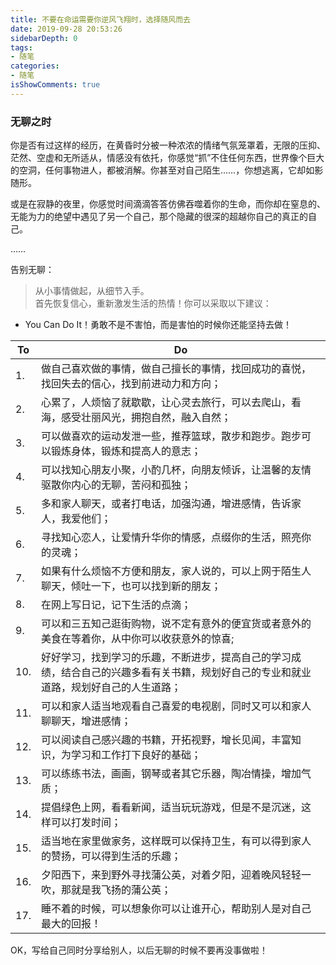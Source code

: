 ```yaml
---
title: 不要在命运需要你逆风飞翔时，选择随风而去
date: 2019-09-28 20:53:26
sidebarDepth: 0
tags:
- 随笔
categories:
- 随笔
isShowComments: true
---
```


<Boxx/>

### 无聊之时

你是否有过这样的经历，在黄昏时分被一种浓浓的情绪气氛笼罩着，无限的压抑、茫然、空虚和无所适从，情感没有依托，你感觉“抓”不住任何东西，世界像个巨大的空洞，任何事物进人，都被消解。你甚至对自己陌生……，你想逃离，它却如影随形。

<!-- more -->

或是在寂静的夜里，你感觉时间滴滴答答仿佛吞噬着你的生命，而你却在窒息的、无能为力的绝望中遇见了另一个自己，那个隐藏的很深的超越你自己的真正的自己。

……


告别无聊：

> 从小事情做起，从细节入手。<br>
> 首先恢复信心，重新激发生活的热情！你可以采取以下建议：

- You Can Do It！勇敢不是不害怕，而是害怕的时候你还能坚持去做！

|   To   |  Do    |
| ---- | ---- |
|1.| 做自己喜欢做的事情，做自己擅长的事情，找回成功的喜悦，找回失去的信心，找到前进动力和方向； |
|2.| 心累了，人烦恼了就歇歇，让心灵去旅行，可以去爬山，看海，感受壮丽风光，拥抱自然，融入自然； |
|3.| 可以做喜欢的运动发泄一些，推荐篮球，散步和跑步。跑步可以锻炼身体，锻炼和提高人的意志； |
|4. |可以找知心朋友小聚，小酌几杯，向朋友倾诉，让温馨的友情驱散你内心的无聊，苦闷和孤独；|
|5.| 多和家人聊天，或者打电话，加强沟通，增进感情，告诉家人，我爱他们；|
|6. |寻找知心恋人，让爱情升华你的情感，点缀你的生活，照亮你的灵魂；|
|7. |如果有什么烦恼不方便和朋友，家人说的，可以上网于陌生人聊天，倾吐一下，也可以找到新的朋友；|
|8. |在网上写日记，记下生活的点滴；|
|9. |可以和三五知己逛街购物，说不定有意外的便宜货或者意外的美食在等着你，从中你可以收获意外的惊喜;|
|10. |好好学习，找到学习的乐趣，不断进步，提高自己的学习成绩，结合自己的兴趣多看有关书籍，规划好自己的专业和就业道路，规划好自己的人生道路；|
|11.| 可以和家人适当地观看自己喜爱的电视剧，同时又可以和家人聊聊天，增进感情；|
|12. |可以阅读自己感兴趣的书籍，开拓视野，增长见闻，丰富知识，为学习和工作打下良好的基础； |
|13.| 可以练练书法，画画，钢琴或者其它乐器，陶冶情操，增加气质；|
|14. |提倡绿色上网，看看新闻，适当玩玩游戏，但是不是沉迷，这样可以打发时间；|
|15. |适当地在家里做家务，这样既可以保持卫生，有可以得到家人的赞扬，可以得到生活的乐趣；|
|16. |夕阳西下，来到野外寻找蒲公英，对着夕阳，迎着晚风轻轻一吹，那就是我飞扬的蒲公英；|
|17. |睡不着的时候，可以想象你可以让谁开心，帮助别人是对自己最大的回报！|

OK，写给自己同时分享给别人，以后无聊的时候不要再没事做啦！

